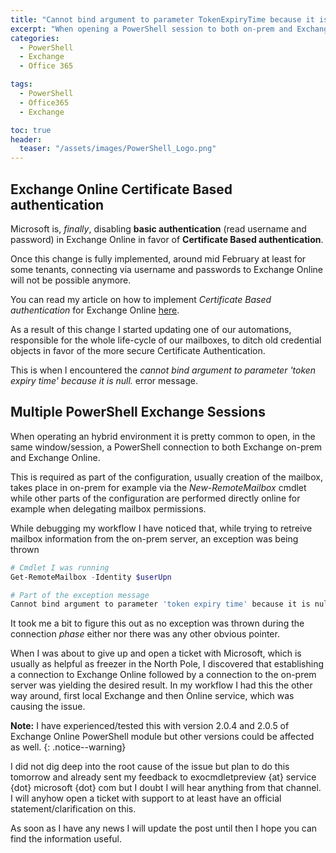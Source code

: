 ```yaml
---
title: "Cannot bind argument to parameter TokenExpiryTime because it is null - Error Message"
excerpt: "When opening a PowerShell session to both on-prem and Exchange online in the same window cannot bing argument to parameter TokenExpiryTime because is null error message could be displayed. Let's explore how to solve this."
categories:
  - PowerShell
  - Exchange
  - Office 365

tags:
  - PowerShell
  - Office365
  - Exchange

toc: true
header:
  teaser: "/assets/images/PowerShell_Logo.png"
---
```


## Exchange Online Certificate Based authentication

Microsoft is, _finally_, disabling **basic authentication** (read username and password) in Exchange Online in favor of **Certificate Based authentication**.

Once this change is fully implemented, around mid February at least for some tenants, connecting via username and passwords to Exchange Online will not be possible anymore.

You can read my article on how to implement _Certificate Based authentication_ for Exchange Online [here](https://pscustomobject.github.io/powershell/office365/exchange/Exchange-Online-Certificate-Based-Authentication/).

As a result of this change I started updating one of our automations, responsible for the whole life-cycle of our mailboxes, to ditch old credential objects in favor of the more secure Certificate Authentication.

This is when I encountered the _cannot bind argument to parameter 'token expiry time' because it is null._ error message.

## Multiple PowerShell Exchange Sessions

When operating an hybrid environment it is pretty common to open, in the same window/session, a PowerShell connection to both Exchange on-prem and Exchange Online.

This is required as part of the configuration, usually creation of the mailbox, takes place in on-prem for example via the _New-RemoteMailbox_ cmdlet while other parts of the configuration are performed directly online for example when delegating mailbox permissions. 

While debugging my workflow I have noticed that, while trying to retreive mailbox information from the on-prem server, an exception was being thrown

```powershell
# Cmdlet I was running
Get-RemoteMailbox -Identity $userUpn

# Part of the exception message
Cannot bind argument to parameter 'token expiry time' because it is null.
```

It took me a bit to figure this out as no exception was thrown during the connection *phase* either nor there was any other obvious pointer.

When I was about to give up and open a ticket with Microsoft, which is usually as helpful as freezer in the North Pole, I discovered that establishing a connection to Exchange Online followed by a connection to the on-prem server was yielding the desired result. In my workflow I had this the other way around, first local Exchange and then Online service, which was causing the issue.

**Note:** I have experienced/tested this with version 2.0.4 and 2.0.5 of Exchange Online PowerShell module but other versions could be affected as well.
{: .notice--warning}

I did not dig deep into the root cause of the issue but plan to do this tomorrow and already sent my feedback to exocmdletpreview {at} service {dot} microsoft {dot} com but I doubt I will hear anything from that channel. 
I will anyhow open a ticket with support to at least have an official statement/clarification on this.

As soon as I have any news I will update the post until then I hope you can find the information useful.
